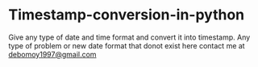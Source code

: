 # Timestamp-conversion-in-python
Give any type of date and time format and convert it into timestamp.
Any type of problem or new date format that donot exist here contact me at debomoy1997@gmail.com
